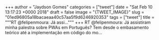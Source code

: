 
+++
author = "Jaydson Gomes"
categories = ["tweet"]
date = "Sat Feb 10 13:17:23 +0000 2018"
draft = false
image = "{TWEET_IMAGE}"
slug = "01ed96805a18bacaeaa40c57aa5f9d6246920353"
tags = ["tweet"]
title = """RT @felipenmoura: Já assi..."""
+++
RT @felipenmoura: Já assistiram minha palestra sobre PWAs em Português? Tem desde o embasamento teórico até a implementação em código do mo…
